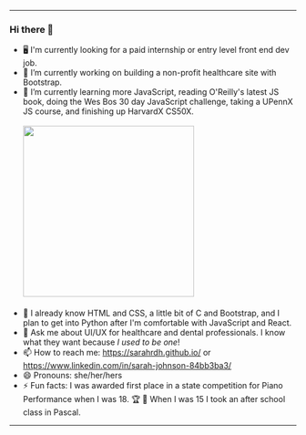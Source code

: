 <!--<p align="center">
  <img width="500" height="auto" src="https://www.dropbox.com/s/17focd803d7xjoj/troi%20gif.gif?raw=1">
</p>-->

---

### Hi there 🥸

- 🖥 I'm currently looking for a paid internship or entry level front end dev job.
- 🔭 I’m currently working on building a non-profit healthcare site with Bootstrap.
- 🌱 I’m currently learning more JavaScript, reading O'Reilly's latest JS book, doing the Wes Bos 30 day JavaScript challenge, taking a UPennX JS course, and finishing up HarvardX CS50X. <br><br><span>
  <img width="300" height="auto" src="https://www.dropbox.com/s/1uc42v0yw5jf7qz/IT%20crowd.gif?raw=1">
</span><br><br>
- 🧠 I already know HTML and CSS, a little bit of C and Bootstrap, and I plan to get into Python after I'm comfortable with JavaScript and React.
- 💬 Ask me about UI/UX for healthcare and dental professionals. I know what they want because <em>I used to be one</em>!
- 📫 How to reach me: https://sarahrdh.github.io/ or https://www.linkedin.com/in/sarah-johnson-84bb3ba3/
- 😄 Pronouns: she/her/hers
- ⚡ Fun facts: I was awarded first place in a state competition for Piano Performance when I was 18. 🏆 🎹 When I was 15 I took an after school class in Pascal.

---
